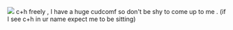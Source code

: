 ![](https://media.tenor.com/wf8FWPVuUcUAAAAm/pochita-chainsaw-man.webp)
c+h freely , I have a huge cudcomf so don't be shy to come up to me . (if I see c+h in ur name expect me to be sitting)


<!--
**DBYTEZ/DBYTEZ** is a ✨ _special_ ✨ repository because its `README.md` (this file) appears on your GitHub profile.

Here are some ideas to get you started:

- 🔭 I’m currently working on ...
- 🌱 I’m currently learning ...
- 👯 I’m looking to collaborate on ...
- 🤔 I’m looking for help with ...
- 💬 Ask me about ...
- 📫 How to reach me: ...
- 😄 Pronouns: ...
- ⚡ Fun fact: ...
-->
